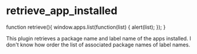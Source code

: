 # retrieve_app_installed

  function retrieve(){
    window.apps.list(function(list) {
        alert(list);
    });
   }
   
This plugin retrieves a package name and label name of the apps installed.
I don't know how order the list of associated package names of label names. 
